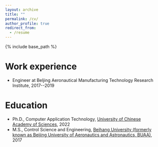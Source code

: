```yaml
---
layout: archive
title: ""
permalink: /cv/
author_profile: true
redirect_from:
  - /resume
---
```


{% include base_path %}

Work experience
======
* Engineer at Beljing Aeronautical Manufacturing Technology Research Institute, 2017--2019 

Education
======
* Ph.D., Computer Application Technology, [University of Chinese Academy of Sciences](https://english.ucas.ac.cn/), 2022
* M.S., Control Science and Engineering, [Beihang University (formerly known as Beijing University of Aeronautics and Astronautics, BUAA)](https://ev.buaa.edu.cn/), 2017

